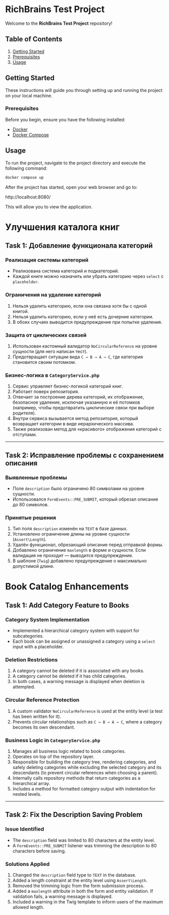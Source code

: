 # RichBrains Test Project

Welcome to the **RichBrains Test Project** repository!

## Table of Contents

1. [Getting Started](#getting-started)
2. [Prerequisites](#prerequisites)
3. [Usage](#usage)

## Getting Started

These instructions will guide you through setting up and running the project on your local machine.

### Prerequisites

Before you begin, ensure you have the following installed:

- [Docker](https://www.docker.com/)
- [Docker Compose](https://docs.docker.com/compose/)

## Usage

To run the project, navigate to the project directory and execute the following command:

```bash
docker compose up
```

After the project has started, open your web browser and go to:

http://localhost:8080/

This will allow you to view the application.




# Улучшения каталога книг

## Task 1: Добавление функционала категорий

### Реализация системы категорий

- Реализована система категорий и подкатегорий.
- Каждой книге можно назначить или убрать категорию через `select` с `placeholder`.

### Ограничения на удаление категорий

1. Нельзя удалить категорию, если она связана хотя бы с одной книгой.
2. Нельзя удалить категорию, если у неё есть дочерние категории.
3. В обоих случаях выводится предупреждение при попытке удаления.

### Защита от циклических связей

1. Использован кастомный валидатор `NoCircularReference` на уровне сущности (для него написан тест).
2. Предотвращает ситуации вида `C → B → A → C`, где категория становится своим потомком.

### Бизнес-логика в `CategoryService.php`

1. Сервис управляет бизнес-логикой категорий книг.
2. Работает поверх репозитория.
3. Отвечает за построение дерева категорий, их отображение, безопасное удаление, исключая указанную и её потомков (например, чтобы предотвратить циклические связи при выборе родителя).
4. Внутри сервиса вызывается метод репозитория, который возвращает категории в виде иерархического массива.
5. Также реализован метод для «красивого» отображения категорий с отступами.

---

## Task 2: Исправление проблемы с сохранением описания

### Выявленные проблемы

- Поле `description` было ограничено 80 символами на уровне сущности.
- Использовался `FormEvents::PRE_SUBMIT`, который обрезал описание до 80 символов.

### Принятые решения

1. Тип поля `description` изменён на `TEXT` в базе данных.
2. Установлено ограничение длины на уровне сущности (`Assert\Length`).
3. Удалён функционал, обрезающий описание перед отправкой формы.
4. Добавлено ограничение `maxlength` в форме и сущности. Если валидация не проходит — выводится предупреждение.
5. В шаблоне (`Twig`) добавлено предупреждение о максимально допустимой длине.






# Book Catalog Enhancements

## Task 1: Add Category Feature to Books

### Category System Implementation

- Implemented a hierarchical category system with support for subcategories.
- Each book can be assigned or unassigned a category using a `select` input with a placeholder.

### Deletion Restrictions

1. A category cannot be deleted if it is associated with any books.
2. A category cannot be deleted if it has child categories.
3. In both cases, a warning message is displayed when deletion is attempted.

### Circular Reference Protection

1. A custom validator `NoCircularReference` is used at the entity level (a test has been written for it).
2. Prevents circular relationships such as `C → B → A → C`, where a category becomes its own descendant.

### Business Logic in `CategoryService.php`

1. Manages all business logic related to book categories.
2. Operates on top of the repository layer.
3. Responsible for building the category tree, rendering categories, and safely deleting categories while excluding the selected category and its descendants (to prevent circular references when choosing a parent).
4. Internally calls repository methods that return categories as a hierarchical array.
5. Includes a method for formatted category output with indentation for nested levels.

---

## Task 2: Fix the Description Saving Problem

### Issue Identified

- The `description` field was limited to 80 characters at the entity level.
- A `FormEvents::PRE_SUBMIT` listener was trimming the description to 80 characters before saving.

### Solutions Applied

1. Changed the `description` field type to `TEXT` in the database.
2. Added a length constraint at the entity level using `Assert\Length`.
3. Removed the trimming logic from the form submission process.
4. Added a `maxlength` attribute in both the form and entity validation. If validation fails, a warning message is displayed.
5. Included a warning in the Twig template to inform users of the maximum allowed length.

